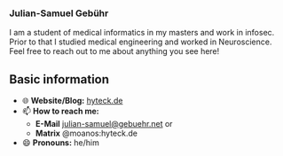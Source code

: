 ### Julian-Samuel Gebühr

I am a student of medical informatics in my masters and work in infosec. Prior to that I studied medical engineering and worked in Neuroscience.
Feel free to reach out to me about anything you see here!

## Basic information
- 🌐 **Website/Blog:** [hyteck.de](https://hyteck.de)
- 📫 **How to reach me:**
    + **E-Mail** julian-samuel@gebuehr.net or
    + **Matrix** @moanos:hyteck.de
- 😄 **Pronouns:** he/him
